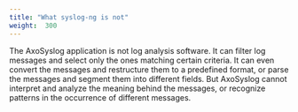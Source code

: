 ```yaml
---
title: "What syslog-ng is not"
weight:  300
---
```

<!-- DISCLAIMER: This file is based on the syslog-ng Open Source Edition documentation https://github.com/balabit/syslog-ng-ose-guides/commit/2f4a52ee61d1ea9ad27cb4f3168b95408fddfdf2 and is used under the terms of The syslog-ng Open Source Edition Documentation License. The file has been modified by Axoflow. -->

The AxoSyslog application is not log analysis software. It can filter log messages and select only the ones matching certain criteria. It can even convert the messages and restructure them to a predefined format, or parse the messages and segment them into different fields. But AxoSyslog cannot interpret and analyze the meaning behind the messages, or recognize patterns in the occurrence of different messages.
